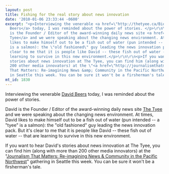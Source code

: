 ```yaml
---
layout: post
title: Fishing for the real story about news innovation
date: '2010-01-06 23:33:44 -0600'
excerpt: "<p>Interviewing the venerable <a href=\"http://thetyee.ca/Bios/David_Beers/\">David
  Beers</a> today, I was reminded about the power of stories. </p>\r\n\r\n<p>David
  is the Founder / Editor of the award-winning daily news site <a href=\"http://www.thetyee.ca\">The
  Tyee</a> and we were speaking about the changing news environment. At times, David
  likes to make himself out to be a fish out of water (pun intended -- a \"tyee\"
  is a salmon): the \"old fashioned\" guy leading the news innovation pack. But it's
  clear to me that it is people like David -- these fish out of water -- that are
  learning to survive in this new environment.</p>\r\n\r\n<p>If you want to hear David's
  stories about news innovation at The Tyee, you can find him (along with more than
  200 other media innovators) at the \"<a href=\"http://journalismthatmatters.org/JTM-PNW\">Journalism
  That Matters: Re-imagining News &amp; Community in the Pacific Northwest</a>\" gathering
  in Seattle this week. You can be sure it won't be a firsherman's tale.</p>"
mt_id: 1830
---
```

<p>Interviewing the venerable <a href="http://thetyee.ca/Bios/David_Beers/">David Beers</a> today, I was reminded about the power of stories. </p>

<p>David is the Founder / Editor of the award-winning daily news site <a href="http://www.thetyee.ca">The Tyee</a> and we were speaking about the changing news environment. At times, David likes to make himself out to be a fish out of water (pun intended -- a "tyee" is a salmon): the "old fashioned" guy leading the news innovation pack. But it's clear to me that it is people like David -- these fish out of water -- that are learning to survive in this new environment.</p>

<p>If you want to hear David's stories about news innovation at The Tyee, you can find him (along with more than 200 other media innovators) at the "<a href="http://journalismthatmatters.org/JTM-PNW">Journalism That Matters: Re-imagining News &amp; Community in the Pacific Northwest</a>" gathering in Seattle this week. You can be sure it won't be a firsherman's tale.</p>
<!--break-->
